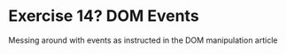 # Exercise 14? DOM Events

Messing around with events as instructed in the DOM manipulation article
